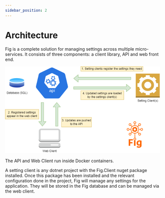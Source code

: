 ```yaml
---
sidebar_position: 2
---
```


# Architecture

Fig is a complete solution for managing settings across multiple micro-services. It consists of three components: a client library, API and web front end.

![fig-diagram](./img/fig-diagram.png)

The API and Web Client run inside Docker containers.

A setting client is any dotnet project with the Fig.Client nuget package installed. Once this package has been installed and the relevant configuration done in the project, Fig will manage any settings for the application. They will be stored in the Fig database and can be managed via the web client.